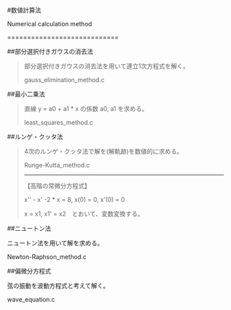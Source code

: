 #数値計算法
<p>Numerical calculation method</p>
============================

##部分選択付きガウスの消去法
<blockquote>
<p>部分選択付きガウスの消去法を用いて連立1次方程式を解く。</p>
gauss_elimination_method.c
</blockquote>

##最小二乗法
<blockquote>
<p>直線 y = a0 + a1 * x の係数 a0, a1 を求める。</p>
least_squares_method.c
</blockquote>

##ルンゲ・クッタ法
<blockquote>
<p>4次のルンゲ・クッタ法で解を(解軌跡)を数値的に求める。</p>
<p>Runge-Kutta_method.c</p>
<hr>
【高階の常微分方程式】
<p>x'' - x' -2 * x = 8, x(0) = 0, x'(0) = 0</p>
<p>x = x1, x1' = x2　とおいて、変数変換する。</p>
</hr>
</blockquote>

##ニュートン法
<p>ニュートン法を用いて解を求める。</p>
Newton-Raphson_method.c

##偏微分方程式
<p>弦の振動を波動方程式と考えて解く。</p>
wave_equation.c
